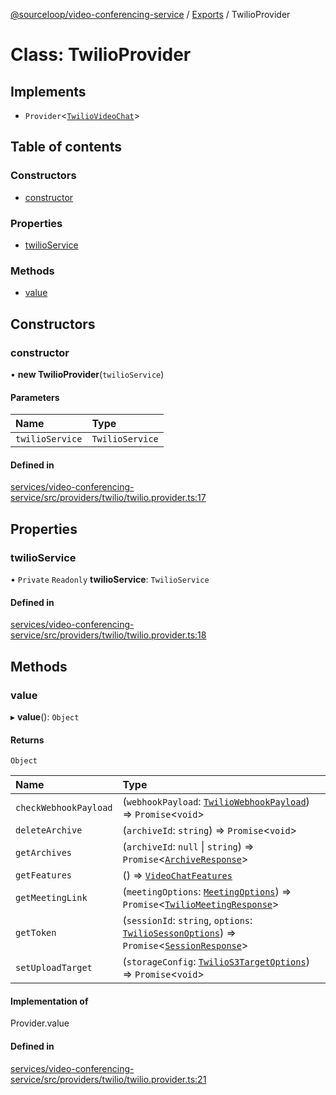 [@sourceloop/video-conferencing-service](../README.md) / [Exports](../modules.md) / TwilioProvider

# Class: TwilioProvider

## Implements

- `Provider`<[`TwilioVideoChat`](../interfaces/TwilioVideoChat.md)\>

## Table of contents

### Constructors

- [constructor](TwilioProvider.md#constructor)

### Properties

- [twilioService](TwilioProvider.md#twilioservice)

### Methods

- [value](TwilioProvider.md#value)

## Constructors

### constructor

• **new TwilioProvider**(`twilioService`)

#### Parameters

| Name | Type |
| :------ | :------ |
| `twilioService` | `TwilioService` |

#### Defined in

[services/video-conferencing-service/src/providers/twilio/twilio.provider.ts:17](https://github.com/sourcefuse/loopback4-microservice-catalog/blob/089fc2dc0/services/video-conferencing-service/src/providers/twilio/twilio.provider.ts#L17)

## Properties

### twilioService

• `Private` `Readonly` **twilioService**: `TwilioService`

#### Defined in

[services/video-conferencing-service/src/providers/twilio/twilio.provider.ts:18](https://github.com/sourcefuse/loopback4-microservice-catalog/blob/089fc2dc0/services/video-conferencing-service/src/providers/twilio/twilio.provider.ts#L18)

## Methods

### value

▸ **value**(): `Object`

#### Returns

`Object`

| Name | Type |
| :------ | :------ |
| `checkWebhookPayload` | (`webhookPayload`: [`TwilioWebhookPayload`](../interfaces/TwilioWebhookPayload.md)) => `Promise`<`void`\> |
| `deleteArchive` | (`archiveId`: `string`) => `Promise`<`void`\> |
| `getArchives` | (`archiveId`: ``null`` \| `string`) => `Promise`<[`ArchiveResponse`](../interfaces/ArchiveResponse.md)\> |
| `getFeatures` | () => [`VideoChatFeatures`](../interfaces/VideoChatFeatures.md) |
| `getMeetingLink` | (`meetingOptions`: [`MeetingOptions`](../interfaces/MeetingOptions.md)) => `Promise`<[`TwilioMeetingResponse`](../interfaces/TwilioMeetingResponse.md)\> |
| `getToken` | (`sessionId`: `string`, `options`: [`TwilioSessonOptions`](../interfaces/TwilioSessonOptions.md)) => `Promise`<[`SessionResponse`](../interfaces/SessionResponse.md)\> |
| `setUploadTarget` | (`storageConfig`: [`TwilioS3TargetOptions`](../interfaces/TwilioS3TargetOptions.md)) => `Promise`<`void`\> |

#### Implementation of

Provider.value

#### Defined in

[services/video-conferencing-service/src/providers/twilio/twilio.provider.ts:21](https://github.com/sourcefuse/loopback4-microservice-catalog/blob/089fc2dc0/services/video-conferencing-service/src/providers/twilio/twilio.provider.ts#L21)
